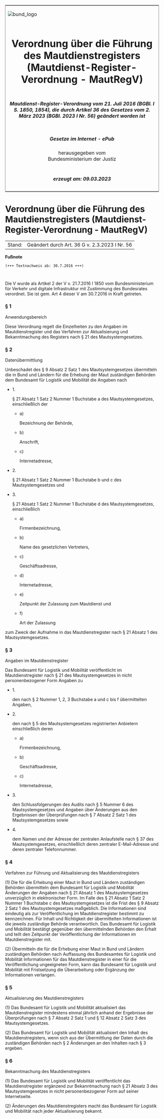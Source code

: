 <span id="DECKBLATT.html"></span>

<table border="0" frame="border" width="100%">

<tr valign="top">

<td align="left">

![bund\_logo](BfJ_2021_Web_de_de.gif)

</td>

<td align="right">

 

</td>

</tr>

<tr align="center" valign="middle">

<td colspan="2">

# Verordnung über die Führung des Mautdienstregisters (Mautdienst-Register-Verordnung - MautRegV)

</td>

</tr>

<tr align="center" valign="middle">

<td colspan="2">

##### Mautdienst-Register-Verordnung vom 21. Juli 2016 (BGBl. I S. 1850, 1854), die durch Artikel 36 des Gesetzes vom 2. März 2023 (BGBl. 2023 I Nr. 56) geändert worden ist

</td>

</tr>

<tr align="center" valign="middle">

<td colspan="2">

  
  

##### Gesetze im Internet - ePub  
  
herausgegeben vom  
Bundesministerium der Justiz

</td>

</tr>

<tr align="center" valign="bottom">

<td colspan="2">

  
  

##### erzeugt am: 09.03.2023

</td>

</tr>

</table>

<span id="BJNR185400016.html"></span>

# Verordnung über die Führung des Mautdienstregisters (Mautdienst-Register-Verordnung - MautRegV)

<div>

<div class="jnhtml">

|        |                                               |
| ------ | --------------------------------------------- |
| Stand: | Geändert durch Art. 36 G v. 2.3.2023 I Nr. 56 |

</div>

</div>

<div>

  
**Fußnote**

<div class="jnhtml">

<div>

<div class="jurAbsatz">

  

``` 
(+++ Textnachweis ab: 30.7.2016 +++)

 
```

Die V wurde als Artikel 2 der V v. 21.7.2016 I 1850 vom
Bundesministerium für Verkehr und digitale Infrastruktur mit Zustimmung
des Bundesrates verordnet. Sie ist gem. Art 4 dieser V am 30.7.2016 in
Kraft getreten.

</div>

</div>

</div>

</div>

<span id="BJNR185400016BJNE000100000.html"></span>

### § 1  
Anwendungsbereich

<div>

<div class="jnhtml">

<div>

<div class="jurAbsatz">

Diese Verordnung regelt die Einzelheiten zu den Angaben im
Mautdienstregister und das Verfahren zur Aktualisierung und
Bekanntmachung des Registers nach § 21 des Mautsystemgesetzes.

</div>

</div>

</div>

</div>

<span id="BJNR185400016BJNE000201123.html"></span>

### § 2  
Datenübermittlung

<div>

<div class="jnhtml">

<div>

<div class="jurAbsatz">

Unbeschadet des § 9 Absatz 2 Satz 1 des Mautsystemgesetzes übermitteln
die in Bund und Ländern für die Erhebung der Maut zuständigen Behörden
dem Bundesamt für Logistik und Mobilität die Angaben nach

  - 1\.
    
    <div>
    
    § 21 Absatz 1 Satz 2 Nummer 1 Buchstabe a des Mautsystemgesetzes,
    einschließlich der
    
      - a)
        
        <div>
        
        Bezeichnung der Behörde,
        
        </div>
    
      - b)
        
        <div>
        
        Anschrift,
        
        </div>
    
      - c)
        
        <div>
        
        Internetadresse,
        
        </div>
    
    </div>

  - 2\.
    
    <div>
    
    § 21 Absatz 1 Satz 2 Nummer 1 Buchstabe b und c des
    Mautsystemgesetzes und
    
    </div>

  - 3\.
    
    <div>
    
    § 21 Absatz 1 Satz 2 Nummer 1 Buchstabe d des Mautsystemgesetzes,
    einschließlich
    
      - a)
        
        <div>
        
        Firmenbezeichnung,
        
        </div>
    
      - b)
        
        <div>
        
        Name des gesetzlichen Vertreters,
        
        </div>
    
      - c)
        
        <div>
        
        Geschäftsadresse,
        
        </div>
    
      - d)
        
        <div>
        
        Internetadresse,
        
        </div>
    
      - e)
        
        <div>
        
        Zeitpunkt der Zulassung zum Mautdienst und
        
        </div>
    
      - f)
        
        <div>
        
        Art der Zulassung
        
        </div>
    
    </div>

zum Zweck der Aufnahme in das Mautdienstregister nach § 21 Absatz 1 des
Mautsystemgesetzes.

</div>

</div>

</div>

</div>

<span id="BJNR185400016BJNE000302123.html"></span>

### § 3  
Angaben im Mautdienstregister

<div>

<div class="jnhtml">

<div>

<div class="jurAbsatz">

Das Bundesamt für Logistik und Mobilität veröffentlicht im
Mautdienstregister nach § 21 des Mautsystemgesetzes in nicht
personenbezogener Form Angaben zu

  - 1\.
    
    <div style="">
    
    den nach § 2 Nummer 1, 2, 3 Buchstabe a und c bis f übermittelten
    Angaben,
    
    </div>

  - 2\.
    
    <div style="">
    
    den nach § 5 des Mautsystemgesetzes registrierten Anbietern
    einschließlich deren
    
      - a)
        
        <div style="">
        
        Firmenbezeichnung,
        
        </div>
    
      - b)
        
        <div style="">
        
        Geschäftsadresse,
        
        </div>
    
      - c)
        
        <div style="">
        
        Internetadresse,
        
        </div>
    
    </div>

  - 3\.
    
    <div style="">
    
    den Schlussfolgerungen des Audits nach § 5 Nummer 6 des
    Mautsystemgesetzes und Angaben über Änderungen aus den Ergebnissen
    der Überprüfungen nach § 7 Absatz 2 Satz 1 des Mautsystemgesetzes
    sowie
    
    </div>

  - 4\.
    
    <div style="">
    
    dem Namen und der Adresse der zentralen Anlaufstelle nach § 37 des
    Mautsystemgesetzes, einschließlich deren zentraler E-Mail-Adresse
    und deren zentraler Telefonnummer.
    
    </div>

</div>

</div>

</div>

</div>

<span id="BJNR185400016BJNE000401123.html"></span>

### § 4  
Verfahren zur Führung und Aktualisierung des Mautdienstregisters

<div>

<div class="jnhtml">

<div>

<div class="jurAbsatz">

(1) Die für die Erhebung einer Maut in Bund und Ländern zuständigen
Behörden übermitteln dem Bundesamt für Logistik und Mobilität
Änderungen der Angaben nach § 21 Absatz 1 des Mautsystemgesetzes
unverzüglich in elektronischer Form. Im Falle des § 21 Absatz 1 Satz 2
Nummer 1 Buchstabe c des Mautsystemgesetzes ist die Frist des § 9 Absatz
2 Satz 1 des Mautsystemgesetzes maßgeblich. Die Informationen sind
eindeutig als zur Veröffentlichung im Mautdienstregister bestimmt zu
kennzeichnen. Für Inhalt und Richtigkeit der übermittelten Informationen
ist die jeweils zuständige Behörde verantwortlich. Das Bundesamt für
Logistik und Mobilität bestätigt gegenüber den übermittelnden Behörden
den Erhalt und teilt den Zeitpunkt der Veröffentlichung der
Informationen im Mautdienstregister mit.

</div>

<div class="jurAbsatz">

(2) Übermitteln die für die Erhebung einer Maut in Bund und Ländern
zuständigen Behörden nach Auffassung des Bundesamtes für Logistik und
Mobilität Informationen für das Mautdienstregister in einer für die
Veröffentlichung ungeeigneten Form, kann das Bundesamt für Logistik und
Mobilität mit Fristsetzung die Überarbeitung oder Ergänzung der
Informationen verlangen.

</div>

</div>

</div>

</div>

<span id="BJNR185400016BJNE000501123.html"></span>

### § 5  
Aktualisierung des Mautdienstregisters

<div>

<div class="jnhtml">

<div>

<div class="jurAbsatz">

(1) Das Bundesamt für Logistik und Mobilität aktualisiert das
Mautdienstregister mindestens einmal jährlich anhand der Ergebnisse der
Überprüfungen nach § 7 Absatz 2 Satz 1 und § 12 Absatz 2 Satz 3 des
Mautsystemgesetzes.

</div>

<div class="jurAbsatz">

(2) Das Bundesamt für Logistik und Mobilität aktualisiert den Inhalt des
Mautdienstregisters, wenn sich aus der Übermittlung der Daten durch die
zuständigen Behörden nach § 2 Änderungen an den Inhalten nach § 3
ergeben.

</div>

</div>

</div>

</div>

<span id="BJNR185400016BJNE000601123.html"></span>

### § 6  
Bekanntmachung des Mautdienstregisters

<div>

<div class="jnhtml">

<div>

<div class="jurAbsatz">

(1) Das Bundesamt für Logistik und Mobilität veröffentlicht das
Mautdienstregister ergänzend zur Bekanntmachung nach § 21 Absatz 3 des
Mautsystemgesetzes in nicht personenbezogener Form auf seiner
Internetseite.

</div>

<div class="jurAbsatz">

(2) Änderungen des Mautdienstregisters macht das Bundesamt für Logistik
und Mobilität nach jeder Aktualisierung bekannt.

</div>

</div>

</div>

</div>
